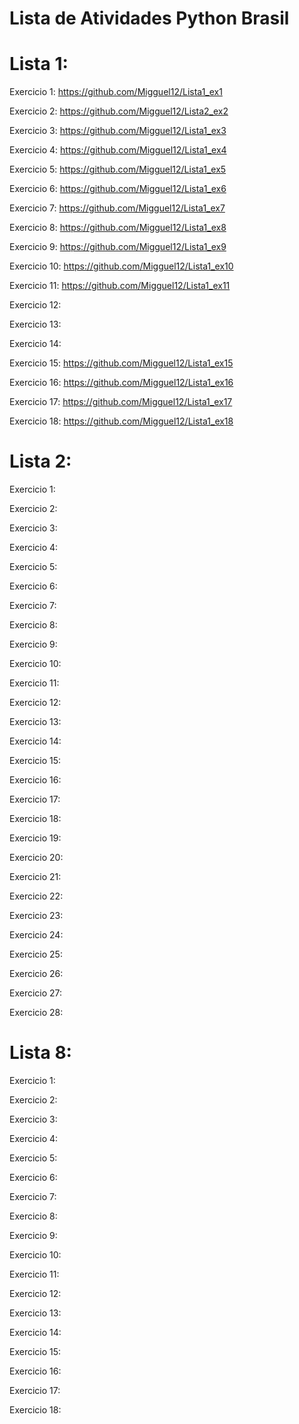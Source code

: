 # Lista de Atividades Python Brasil

# Lista 1:

Exercicio 1: https://github.com/Migguel12/Lista1_ex1 

Exercicio 2: https://github.com/Migguel12/Lista2_ex2 

Exercicio 3: https://github.com/Migguel12/Lista1_ex3

Exercicio 4: https://github.com/Migguel12/Lista1_ex4

Exercicio 5: https://github.com/Migguel12/Lista1_ex5

Exercicio 6: https://github.com/Migguel12/Lista1_ex6

Exercicio 7: https://github.com/Migguel12/Lista1_ex7

Exercicio 8: https://github.com/Migguel12/Lista1_ex8

Exercicio 9: https://github.com/Migguel12/Lista1_ex9

Exercicio 10: https://github.com/Migguel12/Lista1_ex10

Exercicio 11: https://github.com/Migguel12/Lista1_ex11

Exercicio 12:

Exercicio 13: 

Exercicio 14:

Exercicio 15: https://github.com/Migguel12/Lista1_ex15

Exercicio 16: https://github.com/Migguel12/Lista1_ex16

Exercicio 17: https://github.com/Migguel12/Lista1_ex17

Exercicio 18: https://github.com/Migguel12/Lista1_ex18

# Lista 2:

Exercicio 1:  

Exercicio 2: 

Exercicio 3:

Exercicio 4:

Exercicio 5:

Exercicio 6:

Exercicio 7:

Exercicio 8:

Exercicio 9:

Exercicio 10:

Exercicio 11:

Exercicio 12:

Exercicio 13: 

Exercicio 14:

Exercicio 15:

Exercicio 16:

Exercicio 17:

Exercicio 18:

Exercicio 19:

Exercicio 20:

Exercicio 21:

Exercicio 22:

Exercicio 23:

Exercicio 24:

Exercicio 25:

Exercicio 26:

Exercicio 27:

Exercicio 28:

# Lista 8:

Exercicio 1:  

Exercicio 2: 

Exercicio 3:

Exercicio 4:

Exercicio 5:

Exercicio 6:

Exercicio 7:

Exercicio 8:

Exercicio 9:

Exercicio 10:

Exercicio 11:

Exercicio 12:

Exercicio 13: 

Exercicio 14:

Exercicio 15:

Exercicio 16:

Exercicio 17:

Exercicio 18:


